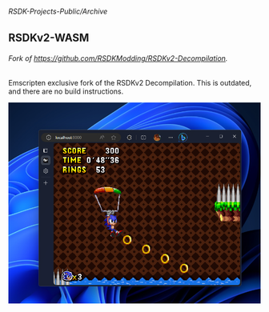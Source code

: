 ###### RSDK-Projects-Public/Archive
## RSDKv2-WASM

###### Fork of https://github.com/RSDKModding/RSDKv2-Decompilation.

Emscripten exclusive fork of the RSDKv2 Decompilation. This is outdated, and there are no build instructions.

![Screenshot of the RSDKv2 Decompilation, running on Microsoft Edge via Emscripten and WebAssembly](/Assets/RSDKv2-WASM.png)